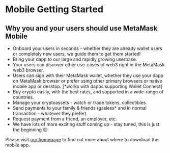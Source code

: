 # Mobile Getting Started

## Why you and your users should use MetaMask Mobile

- Onboard your users in seconds - whether they are already wallet users or completely new users, we guide them to get them started!
- Bring your dapp to our large and rapidly growing userbase.
- Your users can discover other use-cases of web3 right in the MetaMask web3 browser.
- Users can sign with their MetaMask wallet, whether they use your dapp on MetaMask browser or prefer using other primary browsers or native mobile app or desktop. [*works with dapps supporting Wallet Connect]
- Buy crypto easily, with the best rates, and supported in a wide-range of countries.
- Manage your cryptoassets - watch or trade tokens, collectibles
- Send payments to your family & friends (gasless\* and in normal transaction - whatever they prefer)
- Request payment from a friend, an employer, etc.
- We have lots of more exciting stuff coming up - stay tuned, this is just the beginning :wink:

Please visit [our homepage](https://metamask.io) to find out more about where to download the mobile app.
